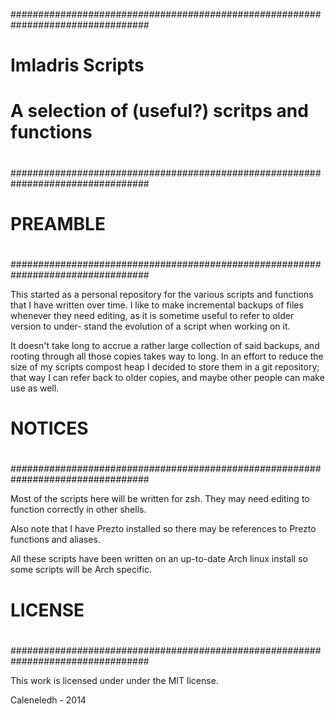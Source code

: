 #################################################################################		
#										#
#  Imladris Scripts								#
#										#
#  A selection of (useful?) scritps and functions				#
#    	       	  	    	    						#
#################################################################################		


#  PREAMBLE
#
#################################################################################

This started as a personal repository for the various scripts and functions that
I have written over time.  I like to make incremental backups of files whenever
they need editing, as it is sometime useful to refer to older version to under-
stand the evolution of a script when working on it.

It doesn't take long to accrue a rather large collection of said backups, and
rooting through all those copies takes way to long.  In an effort to reduce the
size of my scripts compost heap I decided to store them in a git repository;
that way I can refer back to older copies, and maybe other people can make use
as well.



#
#  NOTICES
#
#################################################################################

Most of the scripts here will be written for zsh.  They may need editing to 
function correctly in other shells.

Also note that I have Prezto installed so there may be references to Prezto
functions and aliases.

All these scripts have been written on an up-to-date Arch linux install so some
scripts will be Arch specific.


#
#  LICENSE
#
#################################################################################

This work is licensed under under the MIT license.


Caleneledh - 2014
